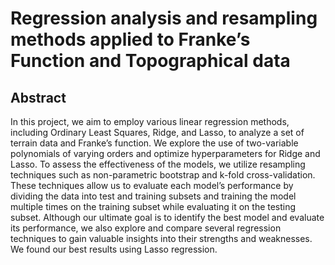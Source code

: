 # Regression analysis and resampling methods applied to Franke’s Function and Topographical data

## Abstract 
In this project, we aim to employ various linear regression methods, including Ordinary Least Squares, Ridge, and Lasso, to analyze a set of terrain
data and Franke’s function. We explore the use of two-variable polynomials of varying orders and optimize hyperparameters for Ridge and Lasso.
To assess the effectiveness of the models, we utilize resampling techniques
such as non-parametric bootstrap and k-fold cross-validation. These techniques allow us to evaluate each model’s performance by dividing the data
into test and training subsets and training the model multiple times on
the training subset while evaluating it on the testing subset. Although
our ultimate goal is to identify the best model and evaluate its performance, we also explore and compare several regression techniques to gain
valuable insights into their strengths and weaknesses. We found our best
results using Lasso regression.
